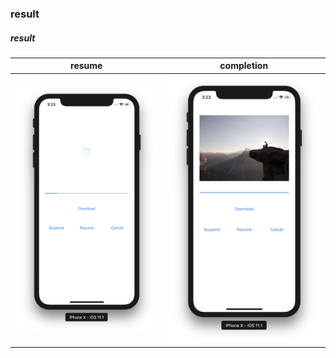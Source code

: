 ### result
##### result

|resume|completion|
|:-:|:-:|
|![](99_preview/00_result.png)|![](99_preview/01_result.png)|
